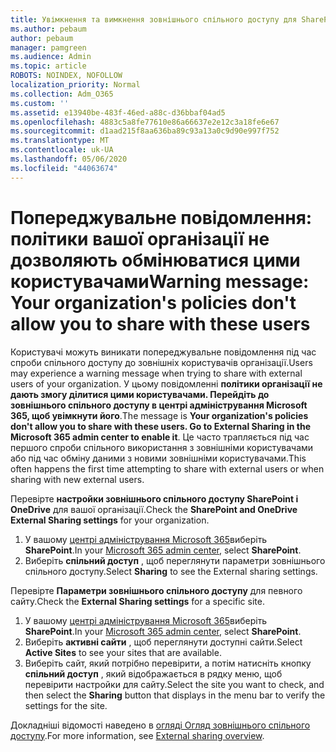 ```yaml
---
title: Увімкнення та вимкнення зовнішнього спільного доступу для SharePoint
ms.author: pebaum
author: pebaum
manager: pamgreen
ms.audience: Admin
ms.topic: article
ROBOTS: NOINDEX, NOFOLLOW
localization_priority: Normal
ms.collection: Adm_O365
ms.custom: ''
ms.assetid: e13940be-483f-46ed-a88c-d36bbaf04ad5
ms.openlocfilehash: 4883c5a8fe77610e86a66637e2e12c3a18fe6e67
ms.sourcegitcommit: d1aad215f8aa636ba89c93a13a0c9d90e997f752
ms.translationtype: MT
ms.contentlocale: uk-UA
ms.lasthandoff: 05/06/2020
ms.locfileid: "44063674"
---
```

# <a name="warning-message-your-organizations-policies-dont-allow-you-to-share-with-these-users"></a><span data-ttu-id="1d828-102">Попереджувальне повідомлення: політики вашої організації не дозволяють обмінюватися цими користувачами</span><span class="sxs-lookup"><span data-stu-id="1d828-102">Warning message: Your organization's policies don't allow you to share with these users</span></span>

<span data-ttu-id="1d828-103">Користувачі можуть виникати попереджувальне повідомлення під час спроби спільного доступу до зовнішніх користувачів організації.</span><span class="sxs-lookup"><span data-stu-id="1d828-103">Users may experience a warning message when trying to share with external users of your organization.</span></span> <span data-ttu-id="1d828-104">У цьому повідомленні **політики організації не дають змогу ділитися цими користувачами. Перейдіть до зовнішнього спільного доступу в центрі адміністрування Microsoft 365, щоб увімкнути його**.</span><span class="sxs-lookup"><span data-stu-id="1d828-104">The message is **Your organization's policies don't allow you to share with these users. Go to External Sharing in the Microsoft 365 admin center to enable it**.</span></span> <span data-ttu-id="1d828-105">Це часто трапляється під час першого спроби спільного використання з зовнішніми користувачами або під час обміну даними з новими зовнішніми користувачами.</span><span class="sxs-lookup"><span data-stu-id="1d828-105">This often happens the first time attempting to share with external users or when sharing with new external users.</span></span>

<span data-ttu-id="1d828-106">Перевірте **настройки зовнішнього спільного доступу SharePoint і OneDrive** для вашої організації.</span><span class="sxs-lookup"><span data-stu-id="1d828-106">Check the **SharePoint and OneDrive External Sharing settings** for your organization.</span></span>

1. <span data-ttu-id="1d828-107">У вашому [центрі адміністрування Microsoft 365](https://admin.microsoft.com/AdminPortal/Home#/homepage">https://admin.microsoft.com/)виберіть **SharePoint**.</span><span class="sxs-lookup"><span data-stu-id="1d828-107">In your [Microsoft 365 admin center](https://admin.microsoft.com/AdminPortal/Home#/homepage">https://admin.microsoft.com/), select **SharePoint**.</span></span>
3. <span data-ttu-id="1d828-108">Виберіть **спільний доступ** , щоб переглянути параметри зовнішнього спільного доступу.</span><span class="sxs-lookup"><span data-stu-id="1d828-108">Select **Sharing** to see the External sharing settings.</span></span>

<span data-ttu-id="1d828-109">Перевірте **Параметри зовнішнього спільного доступу** для певного сайту.</span><span class="sxs-lookup"><span data-stu-id="1d828-109">Check the **External Sharing settings** for a specific site.</span></span>

1. <span data-ttu-id="1d828-110">У вашому [центрі адміністрування Microsoft 365](https://admin.microsoft.com/AdminPortal/Home#/homepage">https://admin.microsoft.com/)виберіть **SharePoint**.</span><span class="sxs-lookup"><span data-stu-id="1d828-110">In your [Microsoft 365 admin center](https://admin.microsoft.com/AdminPortal/Home#/homepage">https://admin.microsoft.com/), select **SharePoint**.</span></span>
2. <span data-ttu-id="1d828-111">Виберіть **активні сайти** , щоб переглянути доступні сайти.</span><span class="sxs-lookup"><span data-stu-id="1d828-111">Select **Active Sites** to see your sites that are available.</span></span>
3. <span data-ttu-id="1d828-112">Виберіть сайт, який потрібно перевірити, а потім натисніть кнопку **спільний доступ** , який відображається в рядку меню, щоб перевірити настройки для сайту.</span><span class="sxs-lookup"><span data-stu-id="1d828-112">Select the site you want to check, and then select the **Sharing** button that displays in the menu bar to verify the settings for the site.</span></span>

<span data-ttu-id="1d828-113">Докладніші відомості наведено в [огляді Огляд зовнішнього спільного доступу](https://docs.microsoft.com/sharepoint/external-sharing-overview).</span><span class="sxs-lookup"><span data-stu-id="1d828-113">For more information, see [External sharing overview](https://docs.microsoft.com/sharepoint/external-sharing-overview).</span></span>